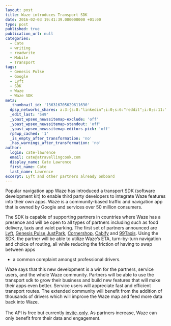 ```yaml
---
layout: post
title: Waze introduces Transport SDK
date: 2016-02-03 19:41:39.000000000 +01:00
type: post
published: true
publication_url: null
categories:
  - Cate
  - writing
  - readwrite
  - Mobile
  - Transport
tags:
  - Genesis Pulse
  - Google
  - Lyft
  - SDK
  - Waze
  - Waze SDK
meta:
  _thumbnail_id: '136316705629611630'
  dpsp_networks_shares: a:3:{s:8:"linkedin";i:0;s:6:"reddit";i:0;s:11:"google-plus";i:0;}
  _edit_last: '549'
  _yoast_wpseo_newssitemap-exclude: 'off'
  _yoast_wpseo_newssitemap-standout: 'off'
  _yoast_wpseo_newssitemap-editors-pick: 'off'
  rp4wp_cached: '1'
  _is_empty_after_transformation: 'no'
  _has_warnings_after_transformation: 'no'
author:
  login: cate-lawrence
  email: cate@atravellingcook.com
  display_name: Cate Lawrence
  first_name: Cate
  last_name: Lawrence
excerpt: Lyft and other partners already onboard
---
```

Popular navigation app Waze has introduced a transport SDK (software
development kit) to enable third party developers to integrate Waze
features into their own apps. Waze is a community-based traffic and
navigation app that is owned by Google and services over 50 million
consumers.

The SDK is capable of supporting partners in countries where Waze has a
presence and will be open to all types of partners including such as
food delivery, taxis and valet parking. The first set of partners
announced are [Lyft](https://lyft.com/), [Genesis
Pulse](http://genesispulse.com/),[JustPark](https://www.justpark.com/),
[Cornershop](https://cornershopapp.com/),
[Cabify](http://www.cabify.es/es/home) and
[99Taxis](http://www.99taxis.com/). Using the SDK, the partner will be
able to utilize Waze’s ETA, turn-by-turn navigation and choice of
routing, all while reducing the friction of having to swap between apps
- a common complaint amongst professional drivers.

Waze says that this new development is a win for the partners, service
users, and the whole Waze community. Partners will be able to use the
transport sdk to grow their business and build new features that will
make their apps even better. Service users will appreciate fast and
efficient transport routes. The extended community will benefit from the
addition of thousands of drivers which will improve the Waze map and
feed more data back into Waze.\
\
The API is free but currently
[invite-only](http://techcrunch.com/2013/08/22/google-ventures-puts-258m-into-uber-its-largest-deal-ever/).
As partners increase, Waze can only benefit from their data and
engagement. 
